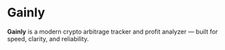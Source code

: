 # Gainly

**Gainly** is a modern crypto arbitrage tracker and profit analyzer — built for speed, clarity, and reliability.

